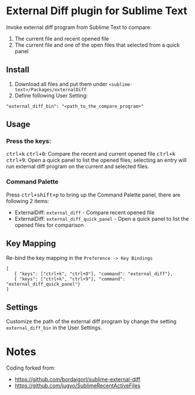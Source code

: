 External Diff plugin for Sublime Text
=====================================

Invoke external diff program from Sublime Text to compare:

1. The current file and recent opened file
2. The current file and one of the open files that selected from a quick panel

## Install

1. Download all files and put them under `<sublime-text>/Packages/externalDiff`
2. Define following User Setting:
```
"external_diff_bin": "<path_to_the_compare_program>"
```

## Usage

### Press the keys:

<kbd>ctrl+k</kbd> <kbd>ctrl+0</kbd>: Compare the recent and current opened file
<kbd>ctrl+k</kbd> <kbd>ctrl+9</kbd>: Open a quick panel to list the opened files; selecting an entry will run external diff program on the current and selected files.

### Command Palette

Press <kbd>ctrl+shift+p</kbd> to bring up the Command Palette panel, there are following 2 items:

 +  ExternalDiff: `external_diff` - Compare recent opened file
 + ExternalDiff: `external_diff_quick_panel` - Open a quick panel to list the opened files for comparison


## Key Mapping
Re-bind the key mapping in the `Preference -> Key Bindings`
```
[
   { "keys": ["ctrl+k", "ctrl+0"], "command": "external_diff"},
   { "keys": ["ctrl+k", "ctrl+9"], "command": "external_diff_quick_panel"}
]
```

## Settings
Customize the path of the external diff program by change the setting `external_diff_bin` in the User Settings.

# Notes
Coding forked from:
* https://github.com/bordaigorl/sublime-external-diff
* https://github.com/jugyo/SublimeRecentActiveFiles
